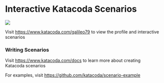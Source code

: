 # Interactive Katacoda Scenarios

[![](http://shields.katacoda.com/katacoda/galileo79/count.svg)](https://www.katacoda.com/galileo79 "Get your profile on Katacoda.com")

Visit https://www.katacoda.com/galileo79 to view the profile and interactive scenarios

### Writing Scenarios
Visit https://www.katacoda.com/docs to learn more about creating Katacoda scenarios

For examples, visit https://github.com/katacoda/scenario-example
